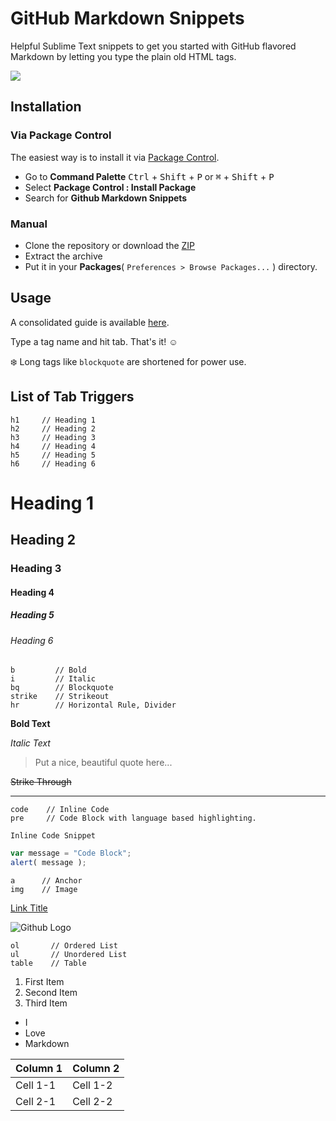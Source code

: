 # GitHub Markdown Snippets
Helpful Sublime Text snippets to get you started with GitHub flavored Markdown by letting you type the plain old HTML tags.

![](https://img.shields.io/badge/Version-2.0.0-brightgreen.svg)

## Installation

### Via Package Control
The easiest way is to install it via [Package Control](https://packagecontrol.io/).

- Go to **Command Palette** <kbd>Ctrl</kbd> + <kbd>Shift</kbd> + <kbd>P</kbd> or <kbd>⌘</kbd> + <kbd>Shift</kbd> + <kbd>P</kbd>
- Select **Package Control : Install Package**
- Search for **Github Markdown Snippets**

### Manual

- Clone the repository or download the [ZIP](https://github.com/praveenpuglia/github-markdown-snippets/archive/master.zip)
- Extract the archive
- Put it in your **Packages**( `Preferences > Browse Packages...` ) directory.  

## Usage
A consolidated guide is available [here](http://praveenpuglia.github.io/github_markdown_snippets). 

Type a tag name and hit tab. That's it! :relaxed:

:snowflake: Long tags like `blockquote` are shortened for power use.

## List of Tab Triggers

```
h1     // Heading 1
h2     // Heading 2
h3     // Heading 3
h4     // Heading 4
h5     // Heading 5
h6     // Heading 6
```
# Heading 1  
## Heading 2  
### Heading 3  
#### Heading 4  
##### Heading 5
###### Heading 6
```
b         // Bold
i         // Italic
bq        // Blockquote
strike    // Strikeout
hr        // Horizontal Rule, Divider
```
**Bold Text** 

*Italic Text* 

> Put a nice, beautiful
> quote here...

~~Strike Through~~ 

---

```
code    // Inline Code
pre     // Code Block with language based highlighting.
```
`Inline Code Snippet`

```javascript
var message = "Code Block";
alert( message );
```

```
a      // Anchor
img    // Image
```
[Link Title](Link) 

![Github Logo](https://wasin.io/wp-content/uploads/2015/05/showimage.png) 

```
ol       // Ordered List
ul       // Unordered List
table    // Table
```

1. First Item
2. Second Item
3. Third Item


- I
- Love
- Markdown

| Column 1 | Column 2 |
| ------------- | ------------- |
| Cell 1-1 | Cell 1-2 |
| Cell 2-1 | Cell 2-2 |







  

